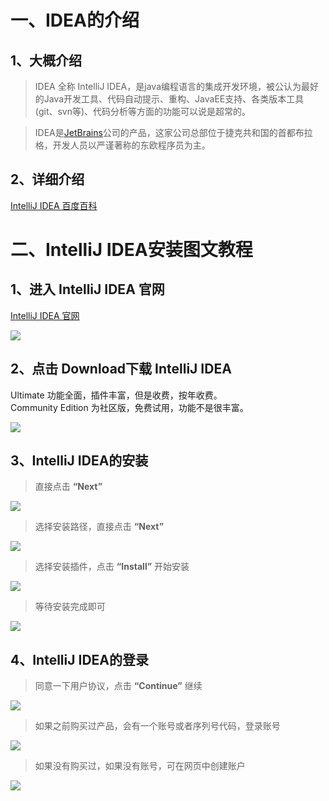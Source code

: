 # 一、IDEA的介绍

## 1、大概介绍

>  IDEA 全称 IntelliJ IDEA，是java编程语言的集成开发环境，被公认为最好的Java开发工具、代码自动提示、重构、JavaEE支持、各类版本工具(git、svn等)、代码分析等方面的功能可以说是超常的。

> IDEA是[JetBrains](https://baike.baidu.com/item/JetBrains/7502758?fromModule=lemma_inlink)公司的产品，这家公司总部位于捷克共和国的首都布拉格，开发人员以严谨著称的东欧程序员为主。

## 2、详细介绍

[IntelliJ IDEA 百度百科](<https://baike.baidu.com/item/IntelliJ%20IDEA/9548353>)

# 二、IntelliJ IDEA安装图文教程

## 1、进入 IntelliJ IDEA 官网

[IntelliJ IDEA 官网](<https://www.jetbrains.com/idea/>)

![](https://p3-juejin.byteimg.com/tos-cn-i-k3u1fbpfcp/895b6f9616f0457cabb2413750405f44~tplv-k3u1fbpfcp-zoom-1.image)

## 2、点击 Download下载 IntelliJ IDEA

Ultimate  功能全面，插件丰富，但是收费，按年收费。  
Community Edition  为社区版，免费试用，功能不是很丰富。

![](https://p3-juejin.byteimg.com/tos-cn-i-k3u1fbpfcp/23f551f595614ff2b3b8dd713eaf1786~tplv-k3u1fbpfcp-zoom-1.image)

## 3、IntelliJ IDEA的安装

> 直接点击 **“Next”**

![](https://p3-juejin.byteimg.com/tos-cn-i-k3u1fbpfcp/af919130194a453b9616de9430aa869e~tplv-k3u1fbpfcp-zoom-1.image)

> 选择安装路径，直接点击 **“Next”**

![](https://p3-juejin.byteimg.com/tos-cn-i-k3u1fbpfcp/471791c73e304cad82c683e866adecb8~tplv-k3u1fbpfcp-zoom-1.image)

> 选择安装插件，点击 **“Install”** 开始安装

![](https://p3-juejin.byteimg.com/tos-cn-i-k3u1fbpfcp/284dd2828f394d0397eeedf3f04dc5c2~tplv-k3u1fbpfcp-zoom-1.image)

> 等待安装完成即可

![](https://p3-juejin.byteimg.com/tos-cn-i-k3u1fbpfcp/10809eac3ddb47f086c83aab5a3d30ae~tplv-k3u1fbpfcp-zoom-1.image)

## 4、IntelliJ IDEA的登录

> 同意一下用户协议，点击 **“Continue”** 继续

![](https://p3-juejin.byteimg.com/tos-cn-i-k3u1fbpfcp/3616e98e11fc468d92d0b11491fd0c61~tplv-k3u1fbpfcp-zoom-1.image)

> 如果之前购买过产品，会有一个账号或者序列号代码，登录账号

![](https://p3-juejin.byteimg.com/tos-cn-i-k3u1fbpfcp/ec14e4b6c2604f7ba148c8f14ba9f207~tplv-k3u1fbpfcp-zoom-1.image)

> 如果没有购买过，如果没有账号，可在网页中创建账户

![](https://p3-juejin.byteimg.com/tos-cn-i-k3u1fbpfcp/7581a0166dba45c1a519d5ec9c79a2b9~tplv-k3u1fbpfcp-zoom-1.image)
